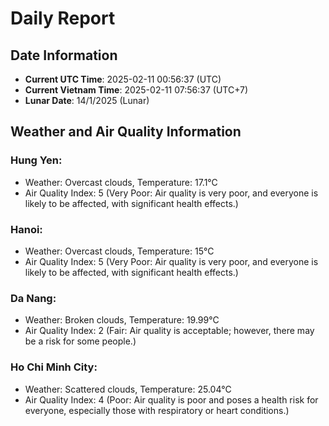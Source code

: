# Daily Report
## Date Information
- **Current UTC Time**: 2025-02-11 00:56:37 (UTC)
- **Current Vietnam Time**: 2025-02-11 07:56:37 (UTC+7)
- **Lunar Date**: 14/1/2025 (Lunar)

## Weather and Air Quality Information

### Hung Yen:
- Weather: Overcast clouds, Temperature: 17.1°C
- Air Quality Index: 5 (Very Poor: Air quality is very poor, and everyone is likely to be affected, with significant health effects.)

### Hanoi:
- Weather: Overcast clouds, Temperature: 15°C
- Air Quality Index: 5 (Very Poor: Air quality is very poor, and everyone is likely to be affected, with significant health effects.)

### Da Nang:
- Weather: Broken clouds, Temperature: 19.99°C
- Air Quality Index: 2 (Fair: Air quality is acceptable; however, there may be a risk for some people.)

### Ho Chi Minh City:
- Weather: Scattered clouds, Temperature: 25.04°C
- Air Quality Index: 4 (Poor: Air quality is poor and poses a health risk for everyone, especially those with respiratory or heart conditions.)
